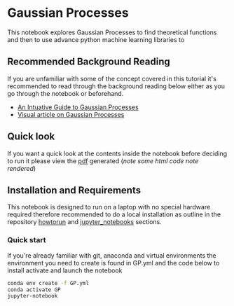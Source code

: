 # Gaussian Processes

This notebook explores Gaussian Processes to find theoretical functions and then to use advance python machine learning libraries to

## Recommended Background Reading

If you are unfamiliar with some of the concept covered in this tutorial it's recommended to read through the background reading below either as you go through the notebook or beforehand.

* [An Intuative Guide to Gaussian Processes](https://towardsdatascience.com/an-intuitive-guide-to-gaussian-processes-ec2f0b45c71d)
* [Visual article on Gaussian Processes](https://distill.pub/2019/visual-exploration-gaussian-processes/)

## Quick look

If you want a quick look at the contents inside the notebook before deciding to run it please view the [pdf](https://github.com/cemac/LIFD_ENV_ML_NOTEBOOKS/blob/main/GaussianProcesses/Gaussian_Processes.pdf) generated (*note some html code note rendered*)

## Installation and Requirements

This notebook is designed to run on a laptop  with no special hardware required therefore recommended to do a local installation as outline in the repository [howtorun](../howtorun.md) and [jupyter_notebooks](../jupyter_notebooks.md) sections.

### Quick start

If you're already familiar with git, anaconda and virtual environments the environment you need to create is found in GP.yml and the code below to install activate and launch the notebook

```bash
conda env create -f GP.yml
conda activate GP
jupyter-notebook
```
